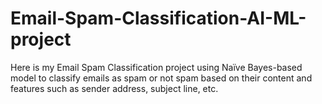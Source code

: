 # Email-Spam-Classification-AI-ML-project
Here is my Email Spam Classification project using Naïve Bayes-based model to classify emails as spam or not spam based on their content
and features such as sender address, subject line, etc.
